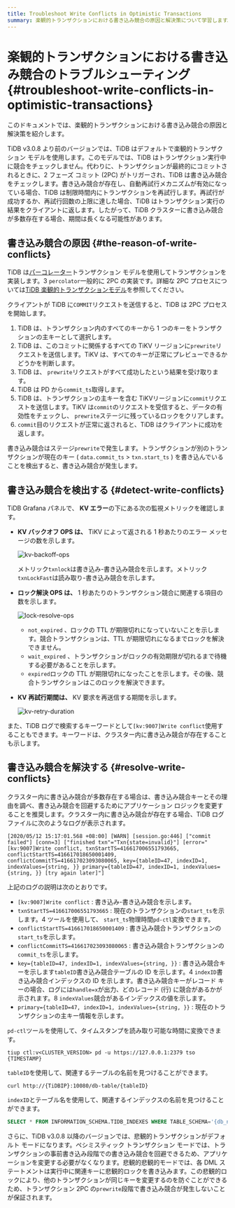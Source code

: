 ```yaml
---
title: Troubleshoot Write Conflicts in Optimistic Transactions
summary: 楽観的トランザクションにおける書き込み競合の原因と解決策について学習します。
---
```


# 楽観的トランザクションにおける書き込み競合のトラブルシューティング {#troubleshoot-write-conflicts-in-optimistic-transactions}

このドキュメントでは、楽観的トランザクションにおける書き込み競合の原因と解決策を紹介します。

TiDB v3.0.8 より前のバージョンでは、TiDB はデフォルトで楽観的トランザクション モデルを使用します。このモデルでは、TiDB はトランザクション実行中に競合をチェックしません。代わりに、トランザクションが最終的にコミットされるときに、2 フェーズ コミット (2PC) がトリガーされ、TiDB は書き込み競合をチェックします。書き込み競合が存在し、自動再試行メカニズムが有効になっている場合、TiDB は制限時間内にトランザクションを再試行します。再試行が成功するか、再試行回数の上限に達した場合、TiDB はトランザクション実行の結果をクライアントに返します。したがって、TiDB クラスターに書き込み競合が多数存在する場合、期間は長くなる可能性があります。

## 書き込み競合の原因 {#the-reason-of-write-conflicts}

TiDB は[パーコレーター](https://www.usenix.org/legacy/event/osdi10/tech/full_papers/Peng.pdf)トランザクション モデルを使用してトランザクションを実装します。3 `percolator`一般的に 2PC の実装です。詳細な 2PC プロセスについては[TiDB 楽観的トランザクションモデル](/optimistic-transaction.md)を参照してください。

クライアントが TiDB に`COMMIT`リクエストを送信すると、TiDB は 2PC プロセスを開始します。

1.  TiDB は、トランザクション内のすべてのキーから 1 つのキーをトランザクションの主キーとして選択します。
2.  TiDB は、このコミットに関係するすべての TiKV リージョンに`prewrite`リクエストを送信します。TiKV は、すべてのキーが正常にプレビューできるかどうかを判断します。
3.  TiDB は、 `prewrite`リクエストがすべて成功したという結果を受け取ります。
4.  TiDB は PD から`commit_ts`取得します。
5.  TiDB は、トランザクションの主キーを含む TiKVリージョンに`commit`リクエストを送信します。TiKV は`commit`のリクエストを受信すると、データの有効性をチェックし、 `prewrite`ステージに残っているロックをクリアします。
6.  `commit`目のリクエストが正常に返されると、TiDB はクライアントに成功を返します。

書き込み競合はステージ`prewrite`で発生します。トランザクションが別のトランザクションが現在のキー ( `data.commit_ts` &gt; `txn.start_ts` ) を書き込んでいることを検出すると、書き込み競合が発生します。

## 書き込み競合を検出する {#detect-write-conflicts}

TiDB Grafana パネルで、 **KV エラー**の下にある次の監視メトリックを確認します。

-   **KV バックオフ OPS は、** TiKV によって返される 1 秒あたりのエラー メッセージの数を示します。

    ![kv-backoff-ops](/media/troubleshooting-write-conflict-kv-backoff-ops.png)

    メトリック`txnlock`は書き込み-書き込み競合を示します。メトリック`txnLockFast`は読み取り-書き込み競合を示します。

-   **ロック解決 OPS は、** 1 秒あたりのトランザクション競合に関連する項目の数を示します。

    ![lock-resolve-ops](/media/troubleshooting-write-conflict-lock-resolve-ops.png)

    -   `not_expired` 、ロックの TTL が期限切れになっていないことを示します。競合トランザクションは、TTL が期限切れになるまでロックを解決できません。
    -   `wait_expired` 、トランザクションがロックの有効期限が切れるまで待機する必要があることを示します。
    -   `expired`ロックの TTL が期限切れになったことを示します。その後、競合トランザクションはこのロックを解決できます。

-   **KV 再試行期間は、** KV 要求を再送信する期間を示します。

    ![kv-retry-duration](/media/troubleshooting-write-conflict-kv-retry-duration.png)

また、TiDB ログで検索するキーワードとして`[kv:9007]Write conflict`使用することもできます。キーワードは、クラスター内に書き込み競合が存在することも示します。

## 書き込み競合を解決する {#resolve-write-conflicts}

クラスター内に書き込み競合が多数存在する場合は、書き込み競合キーとその理由を調べ、書き込み競合を回避するためにアプリケーション ロジックを変更することを推奨します。クラスター内に書き込み競合が存在する場合、TiDB ログ ファイルに次のようなログが表示されます。

```log
[2020/05/12 15:17:01.568 +08:00] [WARN] [session.go:446] ["commit failed"] [conn=3] ["finished txn"="Txn{state=invalid}"] [error="[kv:9007]Write conflict, txnStartTS=416617006551793665, conflictStartTS=416617018650001409, conflictCommitTS=416617023093080065, key={tableID=47, indexID=1, indexValues={string, }} primary={tableID=47, indexID=1, indexValues={string, }} [try again later]"]
```

上記のログの説明は次のとおりです。

-   `[kv:9007]Write conflict` : 書き込み-書き込み競合を示します。
-   `txnStartTS=416617006551793665` : 現在のトランザクションの`start_ts`を示します。4 ツールを使用して、 `start_ts`物理時間`pd-ctl`変換できます。
-   `conflictStartTS=416617018650001409` : 書き込み競合トランザクションの`start_ts`を示します。
-   `conflictCommitTS=416617023093080065` : 書き込み競合トランザクションの`commit_ts`を示します。
-   `key={tableID=47, indexID=1, indexValues={string, }}` : 書き込み競合キーを示します`tableID`書き込み競合テーブルの ID を示します。4 `indexID`書き込み競合インデックスの ID を示します。書き込み競合キーがレコード キーの場合、ログには`handle=x`が出力、どのレコード (行) に競合があるかが示されます。8 `indexValues`競合があるインデックスの値を示します。
-   `primary={tableID=47, indexID=1, indexValues={string, }}` : 現在のトランザクションの主キー情報を示します。

`pd-ctl`ツールを使用して、タイムスタンプを読み取り可能な時間に変換できます。

```shell
tiup ctl:v<CLUSTER_VERSION> pd -u https://127.0.0.1:2379 tso {TIMESTAMP}
```

`tableID`を使用して、関連するテーブルの名前を見つけることができます。

```shell
curl http://{TiDBIP}:10080/db-table/{tableID}
```

`indexID`とテーブル名を使用して、関連するインデックスの名前を見つけることができます。

```sql
SELECT * FROM INFORMATION_SCHEMA.TIDB_INDEXES WHERE TABLE_SCHEMA='{db_name}' AND TABLE_NAME='{table_name}' AND INDEX_ID={indexID};
```

さらに、TiDB v3.0.8 以降のバージョンでは、悲観的トランザクションがデフォルト モードになります。ペシミスティック トランザクション モードでは、トランザクションの事前書き込み段階での書き込み競合を回避できるため、アプリケーションを変更する必要がなくなります。悲観的悲観的モードでは、各 DML ステートメントは実行中に関連キーに悲観的ロックを書き込みます。この悲観的ロックにより、他のトランザクションが同じキーを変更するのを防ぐことができるため、トランザクション 2PC の`prewrite`段階で書き込み競合が発生しないことが保証されます。
